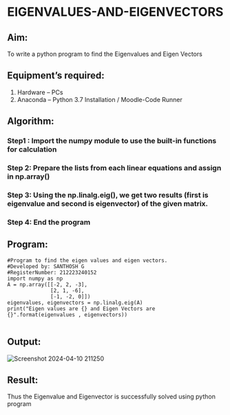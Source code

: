 # EIGENVALUES-AND-EIGENVECTORS
## Aim:
To write a python program to find the Eigenvalues and Eigen Vectors
## Equipment’s required:
1. 	Hardware – PCs
2. 	Anaconda – Python 3.7 Installation / Moodle-Code Runner
## Algorithm:
### Step1 : Import the numpy module to use the built-in functions for calculation
### Step 2: Prepare the lists from each linear equations and assign in np.array()
### Step 3: Using the np.linalg.eig(),  we get two results (first is eigenvalue and second is eigenvector) of the given matrix.
### Step 4: End the program

## Program:
```
#Program to find the eigen values and eigen vectors.
#Developed by: SANTHOSH G
#RegisterNumber: 212223240152
import numpy as np
A = np.array([[-2, 2, -3],
              [2, 1, -6],
              [-1, -2, 0]])
eigenvalues, eigenvectors = np.linalg.eig(A)
print("Eigen values are {} and Eigen Vectors are {}".format(eigenvalues , eigenvectors))


```
## Output:
![Screenshot 2024-04-10 211250](https://github.com/GSanthosh007/EIGENVALUES-AND-EIGENVECTORS/assets/147527586/3535127b-1b25-40da-90da-128f4439a94f)

## Result:
Thus the Eigenvalue and Eigenvector is successfully solved using python program
